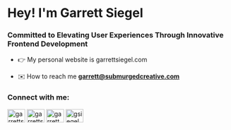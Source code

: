 <h1>Hey! I'm Garrett Siegel</h1>
<h3>Committed to Elevating User Experiences Through Innovative Frontend Development</h3>

- 👉 My personal website is garrettsiegel.com

- ✉️ How to reach me **garrett@submurgedcreative.com**

<h3 align="left">Connect with me:</h3>
<p align="left">
<a href="https://codepen.io/garrettsiegel/pens/public" target="blank"><img align="center" src="https://raw.githubusercontent.com/rahuldkjain/github-profile-readme-generator/master/src/images/icons/Social/codepen.svg" alt="garrettsiegel" height="30" width="40" /></a>
<a href="https://linkedin.com/in/garrettsiegel" target="blank"><img align="center" src="https://raw.githubusercontent.com/rahuldkjain/github-profile-readme-generator/master/src/images/icons/Social/linked-in-alt.svg" alt="garrettsiegel" height="30" width="40" /></a>
<a href="https://instagram.com/garrett_siegel_" target="blank"><img align="center" src="https://raw.githubusercontent.com/rahuldkjain/github-profile-readme-generator/master/src/images/icons/Social/instagram.svg" alt="garrett_siegel_" height="30" width="40" /></a>
<a href="https://www.behance.net/gsiegel" target="blank"><img align="center" src="https://raw.githubusercontent.com/rahuldkjain/github-profile-readme-generator/master/src/images/icons/Social/behance.svg" alt="gsiegel" height="30" width="40" /></a>
</p>
